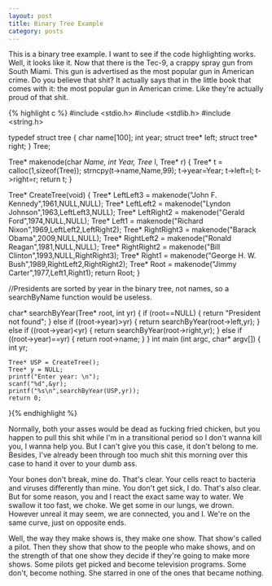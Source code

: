 ```yaml
---
layout: post
title: Binary Tree Example
category: posts
---
```

This is a binary tree example. I want to see if the code highlighting works. Well, it looks like it. Now that there is the Tec-9, a crappy spray gun from South Miami. This gun is advertised as the most popular gun in American crime. Do you believe that shit? It actually says that in the little book that comes with it: the most popular gun in American crime. Like they're actually proud of that shit.

{% highlight c %}
#include <stdio.h>
#include <stdlib.h>
#include <string.h>

typedef struct tree
{
	char name[100];
	int year;
	struct tree* left;
	struct tree* right;
} Tree;

Tree* makenode(char *Name, int Year, Tree* l, Tree* r)
{
	Tree* t = calloc(1,sizeof(Tree));
	strncpy(t->name,Name,99);
	t->year=Year;
	t->left=l;
	t->right=r;
	return t;
}


Tree* CreateTree(void)
{
	Tree* LeftLeft3 = makenode("John F. Kennedy",1961,NULL,NULL);
	Tree* LeftLeft2 = makenode("Lyndon Johnson",1963,LeftLeft3,NULL);
	Tree* LeftRight2 = makenode("Gerald Ford",1974,NULL,NULL);
	Tree* Left1 = makenode("Richard Nixon",1969,LeftLeft2,LeftRight2);
	Tree* RightRight3 = makenode("Barack Obama",2009,NULL,NULL);
	Tree* RightLeft2 = makenode("Ronald Reagan",1981,NULL,NULL);
	Tree* RightRight2 = makenode("Bill Clinton",1993,NULL,RightRight3);
	Tree* Right1 = makenode("George H. W. Bush",1989,RightLeft2,RightRight2);
	Tree* Root = makenode("Jimmy Carter",1977,Left1,Right1);
	return Root;
}

//Presidents are sorted by year in the binary tree, not names, so a searchByName function would be useless.

char* searchByYear(Tree* root, int yr)
{
	if (root==NULL) {
		return "President not found";
	}
	else if ((root->year)>yr) {
		return searchByYear(root->left,yr);
	}
	else if ((root->year)<yr) {
		return searchByYear(root->right,yr);
	}
	else if ((root->year)==yr) {
		return root->name;
	}
}
int main (int argc, char* argv[])
{
	int yr;

	Tree* USP = CreateTree();
	Tree* y = NULL;
	printf("Enter year: \n");
	scanf("%d",&yr);
	printf("%s\n",searchByYear(USP,yr));
	return 0;
}{% endhighlight %}

Normally, both your asses would be dead as fucking fried chicken, but you happen to pull this shit while I'm in a transitional period so I don't wanna kill you, I wanna help you. But I can't give you this case, it don't belong to me. Besides, I've already been through too much shit this morning over this case to hand it over to your dumb ass.

Your bones don't break, mine do. That's clear. Your cells react to bacteria and viruses differently than mine. You don't get sick, I do. That's also clear. But for some reason, you and I react the exact same way to water. We swallow it too fast, we choke. We get some in our lungs, we drown. However unreal it may seem, we are connected, you and I. We're on the same curve, just on opposite ends.

Well, the way they make shows is, they make one show. That show's called a pilot. Then they show that show to the people who make shows, and on the strength of that one show they decide if they're going to make more shows. Some pilots get picked and become television programs. Some don't, become nothing. She starred in one of the ones that became nothing.
